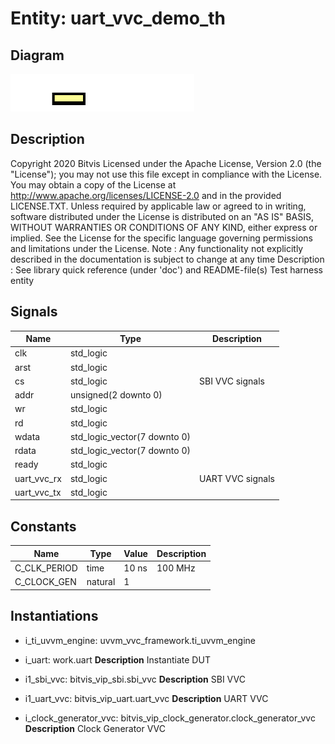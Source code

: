 # Entity: uart_vvc_demo_th

## Diagram

![Diagram](uart_vvc_demo_th.svg "Diagram")
## Description

Copyright 2020 Bitvis
Licensed under the Apache License, Version 2.0 (the "License"); you may not use this file except in compliance with the License.
You may obtain a copy of the License at http://www.apache.org/licenses/LICENSE-2.0 and in the provided LICENSE.TXT.
Unless required by applicable law or agreed to in writing, software distributed under the License is distributed on
an "AS IS" BASIS, WITHOUT WARRANTIES OR CONDITIONS OF ANY KIND, either express or implied.
See the License for the specific language governing permissions and limitations under the License.
Note : Any functionality not explicitly described in the documentation is subject to change at any time
Description   : See library quick reference (under 'doc') and README-file(s)
Test harness entity
## Signals

| Name        | Type                         | Description      |
| ----------- | ---------------------------- | ---------------- |
| clk         | std_logic                    |                  |
| arst        | std_logic                    |                  |
| cs          | std_logic                    | SBI VVC signals  |
| addr        | unsigned(2 downto 0)         |                  |
| wr          | std_logic                    |                  |
| rd          | std_logic                    |                  |
| wdata       | std_logic_vector(7 downto 0) |                  |
| rdata       | std_logic_vector(7 downto 0) |                  |
| ready       | std_logic                    |                  |
| uart_vvc_rx | std_logic                    | UART VVC signals |
| uart_vvc_tx | std_logic                    |                  |
## Constants

| Name         | Type    | Value  | Description |
| ------------ | ------- | ------ | ----------- |
| C_CLK_PERIOD | time    |  10 ns | 100 MHz     |
| C_CLOCK_GEN  | natural |  1     |             |
## Instantiations

- i_ti_uvvm_engine: uvvm_vvc_framework.ti_uvvm_engine
- i_uart: work.uart
**Description**
Instantiate DUT

- i1_sbi_vvc: bitvis_vip_sbi.sbi_vvc
**Description**
SBI VVC

- i1_uart_vvc: bitvis_vip_uart.uart_vvc
**Description**
UART VVC

- i_clock_generator_vvc: bitvis_vip_clock_generator.clock_generator_vvc
**Description**
Clock Generator VVC

